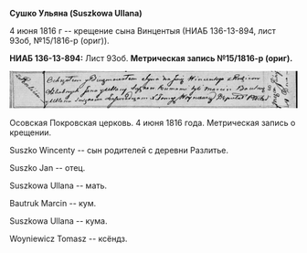 **Сушко Ульяна (Suszkowa Ullana)**

4 июня 1816 г -- крещение сына Винцентыя (НИАБ 136-13-894, лист 93об,
№15/1816-р (ориг)).

**НИАБ 136-13-894:** Лист 93об. **Метрическая запись №15/1816-р
(ориг).**

![](./media/d7122218031d008c4e0ba9e3e4491cbfdab37d52.png)

Осовская Покровская церковь. 4 июня 1816 года. Метрическая запись о
крещении.

Suszko Wincenty -- сын родителей с деревни Разлитье.

Suszko Jan -- отец.

Suszkowa Ullana -- мать.

Bautruk Marcin -- кум.

Suszkowa Ullana -- кума.

Woyniewicz Tomasz -- ксёндз.
